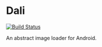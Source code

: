 # Dali
[![Build Status](https://travis-ci.org/ragnor-rs/dali.svg?branch=develop)](https://travis-ci.org/ragnor-rs/dali)

An abstract image loader for Android.

